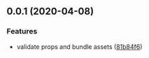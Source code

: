 ## 0.0.1 (2020-04-08)


### Features

* validate props and bundle assets ([81b84f6](https://github.com/cfedk/cdk-node-lambda-wrapper/commit/81b84f634cceaf92d7fe23c4edcda8106de18a3d))





